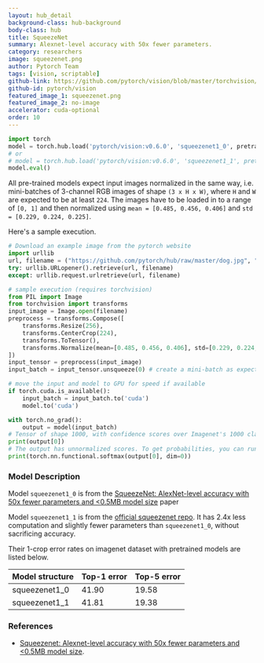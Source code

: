 ```yaml
---
layout: hub_detail
background-class: hub-background
body-class: hub
title: SqueezeNet
summary: Alexnet-level accuracy with 50x fewer parameters.
category: researchers
image: squeezenet.png
author: Pytorch Team
tags: [vision, scriptable]
github-link: https://github.com/pytorch/vision/blob/master/torchvision/models/squeezenet.py
github-id: pytorch/vision
featured_image_1: squeezenet.png
featured_image_2: no-image
accelerator: cuda-optional
order: 10
---
```


```python
import torch
model = torch.hub.load('pytorch/vision:v0.6.0', 'squeezenet1_0', pretrained=True)
# or
# model = torch.hub.load('pytorch/vision:v0.6.0', 'squeezenet1_1', pretrained=True)
model.eval()
```

All pre-trained models expect input images normalized in the same way,
i.e. mini-batches of 3-channel RGB images of shape `(3 x H x W)`, where `H` and `W` are expected to be at least `224`.
The images have to be loaded in to a range of `[0, 1]` and then normalized using `mean = [0.485, 0.456, 0.406]`
and `std = [0.229, 0.224, 0.225]`.

Here's a sample execution.

```python
# Download an example image from the pytorch website
import urllib
url, filename = ("https://github.com/pytorch/hub/raw/master/dog.jpg", "dog.jpg")
try: urllib.URLopener().retrieve(url, filename)
except: urllib.request.urlretrieve(url, filename)
```

```python
# sample execution (requires torchvision)
from PIL import Image
from torchvision import transforms
input_image = Image.open(filename)
preprocess = transforms.Compose([
    transforms.Resize(256),
    transforms.CenterCrop(224),
    transforms.ToTensor(),
    transforms.Normalize(mean=[0.485, 0.456, 0.406], std=[0.229, 0.224, 0.225]),
])
input_tensor = preprocess(input_image)
input_batch = input_tensor.unsqueeze(0) # create a mini-batch as expected by the model

# move the input and model to GPU for speed if available
if torch.cuda.is_available():
    input_batch = input_batch.to('cuda')
    model.to('cuda')

with torch.no_grad():
    output = model(input_batch)
# Tensor of shape 1000, with confidence scores over Imagenet's 1000 classes
print(output[0])
# The output has unnormalized scores. To get probabilities, you can run a softmax on it.
print(torch.nn.functional.softmax(output[0], dim=0))

```

### Model Description

Model `squeezenet1_0` is from the [SqueezeNet: AlexNet-level accuracy with 50x fewer parameters and <0.5MB model size](https://arxiv.org/pdf/1602.07360.pdf) paper

Model `squeezenet1_1` is from the [official squeezenet repo](https://github.com/DeepScale/SqueezeNet/tree/master/SqueezeNet_v1.1).
It has 2.4x less computation and slightly fewer parameters than `squeezenet1_0`, without sacrificing accuracy.

Their 1-crop error rates on imagenet dataset with pretrained models are listed below.

| Model structure | Top-1 error | Top-5 error |
| --------------- | ----------- | ----------- |
|  squeezenet1_0  | 41.90       | 19.58       |
|  squeezenet1_1  | 41.81       | 19.38       |

### References

 - [Squeezenet: Alexnet-level accuracy with 50x fewer parameters and <0.5MB model size](https://arxiv.org/pdf/1602.07360.pdf).
